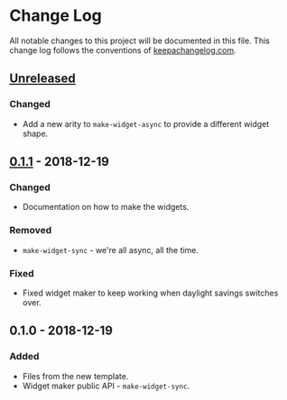 # Change Log
All notable changes to this project will be documented in this file. This change log follows the conventions of [keepachangelog.com](http://keepachangelog.com/).

## [Unreleased]
### Changed
- Add a new arity to `make-widget-async` to provide a different widget shape.

## [0.1.1] - 2018-12-19
### Changed
- Documentation on how to make the widgets.

### Removed
- `make-widget-sync` - we're all async, all the time.

### Fixed
- Fixed widget maker to keep working when daylight savings switches over.

## 0.1.0 - 2018-12-19
### Added
- Files from the new template.
- Widget maker public API - `make-widget-sync`.

[Unreleased]: https://github.com/your-name/personal-site/compare/0.1.1...HEAD
[0.1.1]: https://github.com/your-name/personal-site/compare/0.1.0...0.1.1
